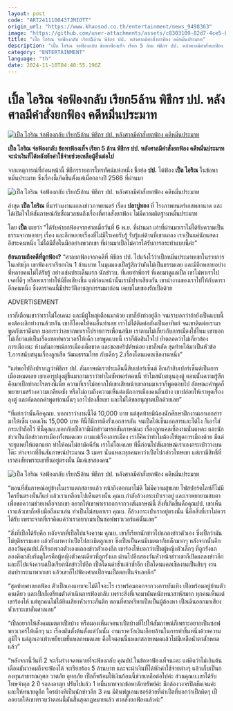 ```yaml
---
layout: post
code: "ART2411100437JMIOTT"
origin_url: "https://www.khaosod.co.th/entertainment/news_9498363"
image: "https://github.com/user-attachments/assets/c8303109-82d7-4ce5-bf4d-1bbf25d930be"
title: "เปิ้ล ไอริณ จ่อฟ้องกลับ เรียก5ล้าน พิธีกร ปป. หลังศาลมีคำสั่งยกฟ้อง คดีหมิ่นประมาท"
description: "เปิ้ล ไอริณ จ่อฟ้องกลับ ข้อหาฟ้องเท็จ เรียก 5 ล้าน พิธีกร ปป. หลังศาลมีคำสั่งยกฟ้อง คดีหมิ่นประมาท จะนำเงินที่ได้หลังหักค่าใช้จ่ายช่วยเหลือผู้อื่นต่อไป"
category: "ENTERTAINMENT"
language: "th"
date: 2024-11-10T04:40:55.196Z
---
```


# เปิ้ล ไอริณ จ่อฟ้องกลับ เรียก5ล้าน พิธีกร ปป. หลังศาลมีคำสั่งยกฟ้อง คดีหมิ่นประมาท

[![เปิ้ล ไอริณ จ่อฟ้องกลับ เรียก5ล้าน พิธีกร ปป. หลังศาลมีคำสั่งยกฟ้อง คดีหมิ่นประมาท](https://www.khaosod.co.th/wpapp/uploads/2024/11/pleirin_101167-1.jpg "เปิ้ล ไอริณ จ่อฟ้องกลับ เรียก5ล้าน พิธีกร ปป. หลังศาลมีคำสั่งยกฟ้อง คดีหมิ่นประมาท")](https://www.khaosod.co.th/wpapp/uploads/2024/11/pleirin_101167-1.jpg)

**เปิ้ล ไอริณ จ่อฟ้องกลับ ข้อหาฟ้องเท็จ เรียก 5 ล้าน พิธีกร ปป. หลังศาลมีคำสั่งยกฟ้อง คดีหมิ่นประมาท จะนำเงินที่ได้หลังหักค่าใช้จ่ายช่วยเหลือผู้อื่นต่อไป**

จากเหตุการณ์ที่ก่อนหน้านี้ พิธีกรรายการโทรทัศน์แห่งหนึ่ง ชื่อย่อ **ปป.** ได้ฟ้อง **เปิ้ล ไอริณ** ในข้อหาหมิ่นประมาท ซึ่งเรื่องนี้เกิดขึ้นตั้งแต่เมื่อกลางปี 2566 ที่ผ่านมา

![เปิ้ล ไอริณ จ่อฟ้องกลับ เรียก5ล้าน พิธีกร ปป. หลังศาลมีคำสั่งยกฟ้อง คดีหมิ่นประมาท](https://www.khaosod.co.th/wpapp/uploads/2024/11/pleirin_101167-4.jpg)

ล่าสุด **เปิ้ล ไอริณ** ที่มาร่วมงานแถลงข่าวภาพยนตร์ เรื่อง **ปลาบู่ทอง** ที่ โรงภาพยนตร์เอสพลานาด และได้เปิดใจให้สัมภาษณ์กับสื่อมวลชนถึงเรื่องที่ศาลสั่งยกฟ้อง ไม่มีความผิดฐานหมื่นประมาท

โดย **เปิ้ล** เผยว่า “ได้รับคำยกฟ้องจากศาลเมื่อวันที่ 6 พ.ย. ที่ผ่านมา เท่าที่ผ่านมาเราไม่ได้รับความเป็นธรรมจากหลายๆ เรื่อง และอีกหลายเรื่องที่ไม่มีใรเคยรับรู้ รับรู้แต่ด้านที่เขาแถลง เราเป็นแค่นักแสดงอิสระคนหนึ่ง ไม่ได้มีสื่อในมืออย่างพวกเขา ที่ผ่านมาเปิ้ลไม่ควรได้รับการกระทำแบบนี้ค่ะ”

**ย้อนถามถึงคดีที่ถูกฟ้อง?** “ศาลยกฟ้องจากคดีที่ พิธีกร ปป. ไปแจ้งไว้ว่าเปิ้ลหมิ่นประมาทเขาในรายการในเฟซบุ๊ก เขาฟ้องเราเรียกเงิน 1 ล้านบาท ในมุมมองเปิ้ลรู้สึกว่ามันไม่เป็นธรรมเลย และมีอีกหลายอย่างที่หลายคนไม่ได้รับรู้ อย่างเช่นประเด็นแรก นักข่าวบ. ที่เคยทำพีอาร์ ที่เคยมาดูแลเปิ้ล เขาไม่พาเราไปเจอที่ดีๆ หรือพาเราทำให้มีชื่อเสียงขึ้น แต่ก่อนหน้านั้นเรามีปากเสียงกัน เขานำงานของเราไปให้กับดาราอีกคนหนึ่ง ซึ่งดาราคนนี้มีประวัติอาชญากรรมมาก่อน เคยขโมยของรักเปิ้ลด้วย

ADVERTISEMENT

เราก็เตือนเขาว่าเราไม่โอเคนะ และมีผู้ใหญ่เตือนมาด้วย เขาก็ยังทำอยู่อีก จนเราบอกว่าถ้ายังเป็นแบบนี้คงต้องเลิกทำงานด้วยกัน เขาก็โอเคให้คนอื่นทำเลย เราไม่ได้ติดต่อกันเป็นอาทิตย์ จนเขาติดต่อเรามา พูดกับเราดีมาก บอกเราว่าอยากพาเราไปรายการเพื่อนสนิท เราถามไม่เกี่ยวกับการเมืองใช่ไหม เขาบอกไม่เกี่ยวแต่เป็นเรื่องซอฟพาวเวอร์ให้เด็ก เขาพูดแบบนี้ เราก็ตัดสินใจไป ย้ำตลอดว่าไม่เกี่ยวข้องการเมืองนะ ห้ามสัมภาษณ์การเมืองเด็ดขาด และขอสคริปต์หน่อย เขาก็พลัด สุดท้ายได้มาเป็นหัวข้อ 1.การสนับสนุนเรื่องลูกเสือ วัฒนธรรมไทย กับเด็กๆ 2.เรื่องโดนแคลเซิลงานหนึ่ง”

“แต่พอไปถึงปรากฏว่าพิธีกร ปป. สัมภาษณ์เราประเด็นนี้สิบเปอร์เซ็นต์ อีกเก้าสิบเปอร์เซ็นต์เป็นการเมืองหมดเลย เขาเอารูปลุงตู่ขึ้นมาถามเราว่าทำไมซัพพอร์ตคนนี้ ทำไมสนับสนุนลุงตู่ ตอนนั้นความรู้สึกคือมาเปิ้ลทำอะไรตรงนี้เนี่ย ความที่เราไม่อยากให้เขาเสียหน้าเขาถามมาเราก็พูดตอบไป ลักษณะคำพูดก็พยายามสร้างความเกลียดชัง หรือไม่ถามถึงความเห็นต่อนักการเมืองคนอื่นบ้าง เขาปล่อยให้เราพูดเรื่องลุงตู่ และคัดลอกคำพูดท่อนนั้นๆ เอาไปลงสื่อเขา และไม่ได้ขออนุญาตเปิ้ลด้วยเลย”

“ที่แย่กว่านั้นคือคุณบ. บอกเราว่างานนี้ได้ 10,000 บาท แต่สุดท้ายมีน้องนักศึกษาฝึกงานเอาเอกสารมาให้เซ็น ยอดเงิน 15,000 บาท ทีนี้ก็มีการดึงรั้งเอกสารกัน จนเปิ้ลได้เซ็นเอกสารและได้ไง ก็เอาใส่กระเป๋าถือไว้ ทีนี้คุณบ.บอกกับเปิ้ลว่ามีนักข่าวมารอสัมภาษณ์นะ เรื่องถูกแคลเซิ้ลงานนั่นแหละ และนักข่าวเป็นนักข่าวการเมืองทั้งหมดเลย ถามแต่เรื่องการเมือง เราก็คิคว่าทำไมต้องให้พูดการเมืองด้วย มีแต่จะยุแหย่ให้แตกแยก ทำให้คนไม่สามัคคีกัน เราไม่โอเคเลย ทีนี้ก่อนไปสัมภาษณ์เราเองกระเป๋าวางบนโต๊ะ ห่างจากที่ยืนสัมภาษณ์ประมาณ 3 เมตร นั่นแหละทุกคนหาว่าเปิ้ลไปกล่าวโทษเขา แต่เรามีสิทธิ์ที่เราสงสัยเพราะเขายืนอยู่ตรงนั้น มีแค่เขาสองคน”

![เปิ้ล ไอริณ จ่อฟ้องกลับ เรียก5ล้าน พิธีกร ปป. หลังศาลมีคำสั่งยกฟ้อง คดีหมิ่นประมาท](https://www.khaosod.co.th/wpapp/uploads/2024/11/pleirin_101167-5.jpg)

“ตอนที่สัมภาษณ์อยู่ข้างในเราแตกสลายแล้ว หน้าถึงออกมาไม่ดี ไม่มีความสุขเลย ไฟสปอร์ตไลท์ก็ไม่มี ใครยืนตรงนั้นก็แย่ แล้วเราเหลือบไปเห็นตรงนั้น คุณบ.กำลังล้วงกระเป๋าเราอยู่ และเราพยายามสบตาเพื่อขอความช่วยเหลือจากเขา อยากให้เขาพาเราออกจากวงสัมภาษณ์นี้ สิ่งที่เกิดขึ้นคือคุณปป. เขาเห็นเราแล้วเขาก็หยิบมือถือมาเล่น ทำเป็นไม่สบตาเรา คุณบ. ก็ล้วงกระเป๋าเราอยู่ตรงนั้น นี่คือสิ่งที่เราไม่ควรได้รับ เพราะจากที่เราคิดแค่ว่าเราอยากมาเป็นซอฟพาวเวอร์แค่นั้นเลย”

“สิ่งที่เปิ้ลได้รับคือ หลังจากที่เปิ้ลไปแจ้งความ คุณบ. เขาก็เรียกนักข่าวไปแถลงข่าวตัวเอง ซึ่งเปิ้ลว่ามันไม่ยุติธรรมเลย แล้วยังมาหาว่าเปิ้ลไปละเมิดลูกเขา ซึ่งเปิ้ลเป็นคนมีเมตตากับเด็กมากๆ หลังจากนั้นอีกสองวันคุณปป.ก็เรียกพวกตัวเองแถลงข่าวตัวเองอีก เขาร้องไห้บอกว่าเป็นผู้หญิงตัวเล็กๆ ที่ถูกรังแก ลองคิดกลับกันดูใครคือผู้หญิงตัวคนเดียวที่ถูกรังแก ผ่านไปอีกสองวันหัวหน้าข่าวเขาก็เปิดแถลงข่าวอีก และก็ไปแจ้งความเปิ้ลเรียกนักข่าวไปอีก เปิ้ลโดนด่าซ้ำแล้วซ้ำอีก เปิ้ลโดนแคลเซิลงานเป็นสิบๆ งาน สมปรารถนาพวกเขา แล้วเขาก็ไปฟ้องศาลเปิ้ลจนเปิ้ลตกเป็นจำเลยอีก”

“สุดท้ายศาลยกฟ้อง ตัวเปิ้ลเองแทบจะไม่ดีใจอะไร เราพร้อมออกจากวงการบันเทิง เปิ้ลพร้อมอยู่บ้านตัวคนเดียว และเปิ้ลก็เตรียมตัวดำเนินการฟ้องกลับ เพราะสิ่งที่เจอมามันหนักหนาสาหัสมาก ทุกคนเห็นแต่เขาร้องไห้ แต่ทุกคนไม่ได้ยินเสียงหัวเราะลั่นตึก ตอนที่ศาลเรียกเปิ้ลเป็นผู้ต้องหา เปิ้ลเดินออกมาเสียงหัวเราะเขาลั่นศาลเลย”

“เปิ้ลอยากให้สังคมเมตตาเปิ้ลบ้าง หรือมองเห็นเจตนาเปิ้ลบ้างที่ไปให้สัมภาษณ์ก็เพราะอยากเป็นซอฟพาวเวอร์ให้เด็กๆ นะ เรื่องมันตั้งต้นตั้งแต่วันนั้น งานเราควักเงินเกือบล้านในการทำชิ้นหนึ่งด้วยความภูมิใจ แต่ถูกเอาเท้าเหยียบขยี้แหลกหมดเลย คือใจตอนนี้แหลกสลายหมดแล้วไม่มีเหลือน้ำตาสักหยดแล้ว”

“หลังจากนี้วันที่ 2 จะเริ่มร่างจดหมายที่จะฟ้องกลับ คุณปป.ในข้อหาฟ้องเท็จนะคะ แต่คิดว่าไม่เกินต้นเดือนธันวาคมถึงจะฟ้องได้ จะเรียกร้อง 5 ล้านบาท และจะนำเงินที่ได้หักค่าใช้จ่ายต่างๆ แล้วเก็บเป็นกองทุนสาธารณกุศล วาตภัย อุทกภัย เปิ้ลก็พร้อมใช้เงินก้อนนี้ช่วยเหลือต่อไปค่ะ ส่วนคุณบ.เขาได้รับโทษจำคุก 2 ปี รอลงอาญา ปรับไปแล้ว 1 หมื่นบาทจากข้อหาลักทรัพย์ค่ะ มีกล้องวงจรปิดชัดเจนค่ะ และให้ทนายดูอีก ใครบ้างทีเป็นนักข่าวอีก 3 คน มีอินฟลูเอนเซอร์ด้วยที่ด่าเปิ้ลที่บอกว่าเปิ้ลผิดๆ เปิ้ลอยากให้เขาทราบว่าตอนนี้มันสิ้นสุดกฎหมายแล้ว ศาลสั่งยกฟ้องแล้วค่ะ”